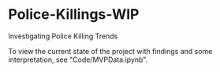 # Police-Killings-WIP
Investigating Police Killing Trends

To view the current state of the project with findings and some interpretation, see "Code/MVPData.ipynb".
